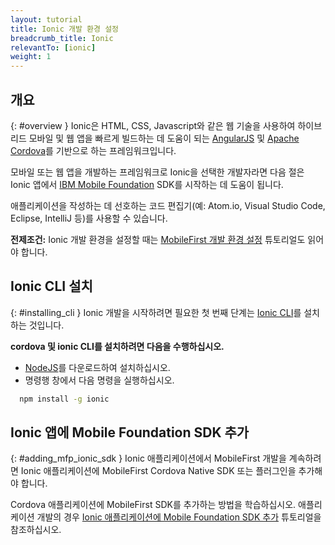 ```yaml
---
layout: tutorial
title: Ionic 개발 환경 설정
breadcrumb_title: Ionic
relevantTo: [ionic]
weight: 1
---
```

<!-- NLS_CHARSET=UTF-8 -->
## 개요
{: #overview }
Ionic은 HTML, CSS, Javascript와 같은 웹 기술을 사용하여 하이브리드 모바일 및 웹 앱을 빠르게 빌드하는 데 도움이 되는 [AngularJS](https://angularjs.org/) 및 [Apache Cordova](https://cordova.apache.org/)를 기반으로 하는 프레임워크입니다.

모바일 또는 웹 앱을 개발하는 프레임워크로 Ionic을 선택한 개발자라면 다음 절은 Ionic 앱에서 [IBM Mobile Foundation](http://mobilefirstplatform.ibmcloud.com) SDK를 시작하는 데 도움이 됩니다.

애플리케이션을 작성하는 데 선호하는 코드 편집기(예: Atom.io, Visual Studio Code, Eclipse, IntelliJ 등)를 사용할 수 있습니다.

**전제조건:** Ionic 개발 환경을 설정할 때는 [MobileFirst 개발 환경 설정](https://mobilefirstplatform.ibmcloud.com/tutorials/en/foundation/8.0/installation-configuration/development/mobilefirst) 튜토리얼도 읽어야 합니다.

## Ionic CLI 설치
{: #installing_cli }
Ionic 개발을 시작하려면 필요한 첫 번째 단계는 [Ionic CLI](https://ionicframework.com/docs/cli/)를 설치하는 것입니다.

**cordova 및 ionic CLI를 설치하려면 다음을 수행하십시오.**

* [NodeJS](https://nodejs.org/en/)를 다운로드하여 설치하십시오.
* 명령행 창에서 다음 명령을 실행하십시오.
```bash  
  npm install -g ionic
```  

## Ionic 앱에 Mobile Foundation SDK 추가
{: #adding_mfp_ionic_sdk }
Ionic 애플리케이션에서 MobileFirst 개발을 계속하려면 Ionic 애플리케이션에 MobileFirst Cordova Native SDK 또는 플러그인을 추가해야 합니다.

Cordova 애플리케이션에 MobileFirst SDK를 추가하는 방법을 학습하십시오.
애플리케이션 개발의 경우 [Ionic 애플리케이션에 Mobile Foundation SDK 추가]({{site.baseurl}}/tutorials/en/foundation/8.0/application-development/sdk/ionic) 튜토리얼을 참조하십시오.

